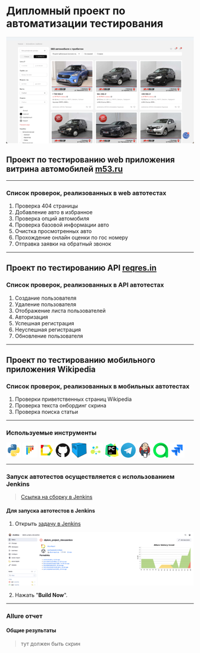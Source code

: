 # Дипломный проект по автоматизации тестирования
![main page screenshot](pictures/m53.jpg)


## Проект по тестированию web приложения витрина автомобилей <a target="_blank" href="https://m53.ru/buy-cars">m53.ru</a>

---

### Список проверок, реализованных в web автотестах

1. Проверка 404 страницы
2. Добавление авто в избранное
3. Проверка опций автомобиля
4. Проверка базовой информации авто
5. Очистка просмотренных авто
6. Прохождение онлайн оценки по гос номеру
7. Отправка заявки на обратный звонок

---

## Проект по тестированию API <a target="_blank" href="https://reqres.in/api">reqres.in</a>

### Список проверок, реализованных в API автотестах

1. Создание пользователя
2. Удаление пользователя
3. Отображение листа пользователей
4. Авторизация
5. Успешная регистрация
6. Неуспешная регистрация
7. Обновление пользователя

---

## Проект по тестированию мобильного приложения Wikipedia

### Список проверок, реализованных в мобильных автотестах

1. Проверки приветственных страниц Wikipedia
2. Проверка текста онбординг скрина
3. Проверка поиска статьи

---

### Используемые инструменты

<img title="Python" src="pictures/icons/python.svg" height="40" width="40"/> <img title="Pytest" src="pictures/icons/pytest.svg" height="40" width="40"/> <img title="Allure Report" src="pictures/icons/allure_report.png" height="40" width="40"/> <img title="GitHub" src="pictures/icons/github.svg" height="40" width="40"/> <img title="Selenoid" src="pictures/icons/selenoid.png" height="40" width="40"/> <img title="Selene" src="pictures/icons/selene.png" height="40" width="40"/> <img title="Pycharm" src="pictures/icons/pycharm-original.svg" height="40" width="40"/> <img title="Telegram" src="pictures/icons/telegram.png" height="40" width="40"/> <img title="Jenkins" src="pictures/icons/jenkins-original.svg" height="40" width="40"/> <img title="Allure TestOps" src="pictures/icons/allure_testops.svg" height="40" width="40"/> <img title="Jira" src="pictures/icons/jira.svg" height="40" width="40"/>

---

### Запуск автотестов осуществляется с использованием Jenkins
> [Ссылка на сборку в Jenkins](https://jenkins.autotests.cloud/job/diplom_project_nlevusenkov/)

#### Для запуска автотестов в Jenkins
1. Открыть [задачу в Jenkins](https://jenkins.autotests.cloud/job/diplom_project_nlevusenkov/)

![jenkins job main page](pictures/jenkin_bild.jpg)

2. Нажать "**Build Now**".

---

### Allure отчет

#### Общие результаты

> тут должен быть скрин

